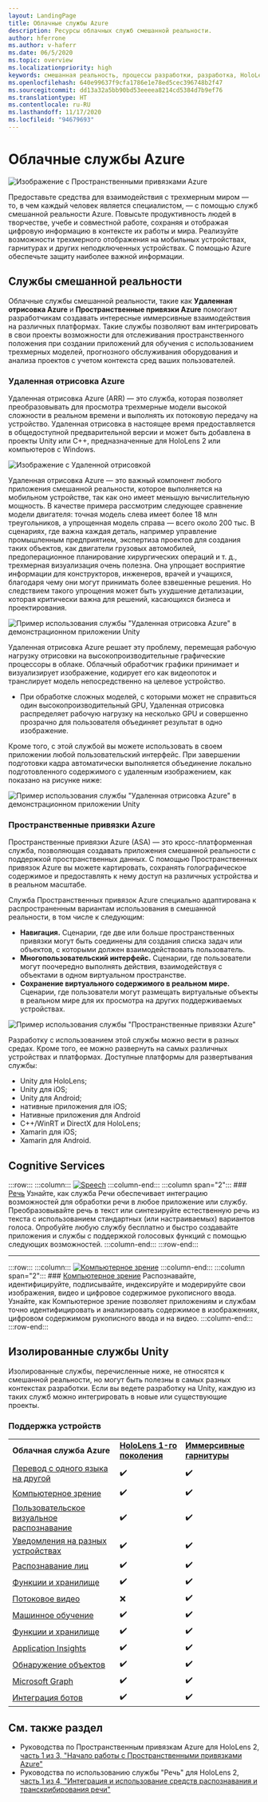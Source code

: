 ```yaml
---
layout: LandingPage
title: Oблачныe службы Azure
description: Ресурсы облачных служб смешанной реальности.
author: hferrone
ms.author: v-haferr
ms.date: 06/5/2020
ms.topic: overview
ms.localizationpriority: high
keywords: смешанная реальность, процессы разработки, разработка, HoloLens, облачные службы, Azure, удаленная отрисовка, пространственные привязки, Cognitive Services, восприятие, Unity, машинное обучение, перевод речи, компьютерное зрение, Microsoft Graph
ms.openlocfilehash: 640e99637f9cfa1786e1e78ed5cec396748b2f47
ms.sourcegitcommit: dd13a32a5bb90bd53eeeea8214cd5384d7b9ef76
ms.translationtype: HT
ms.contentlocale: ru-RU
ms.lasthandoff: 11/17/2020
ms.locfileid: "94679693"
---
```

# <a name="azure-cloud-services"></a>Oблачныe службы Azure

![ Изображение с Пространственными привязками Azure](../design/images/AzureSpatialAnchors.jpg)

Предоставьте средства для взаимодействия с трехмерным миром — то, в чем каждый человек является специалистом, — с помощью служб смешанной реальности Azure. Повысьте продуктивность людей в творчестве, учебе и совместной работе, сохраняя и отображая цифровую информацию в контексте их работы и мира. Реализуйте возможности трехмерного отображения на мобильных устройствах, гарнитурах и других неподключенных устройствах. С помощью Azure обеспечьте защиту наиболее важной информации.

## <a name="mixed-reality-services"></a>Службы смешанной реальности

Облачные службы смешанной реальности, такие как **Удаленная отрисовка Azure** и **Пространственные привязки Azure** помогают разработчикам создавать интересные иммерсивные взаимодействия на различных платформах. Такие службы позволяют вам интегрировать в свои проекты возможности для отслеживания пространственного положения при создании приложений для обучения с использованием трехмерных моделей, прогнозного обслуживания оборудования и анализа проектов с учетом контекста сред ваших пользователей.

### <a name="azure-remote-rendering"></a>Удаленная отрисовка Azure
Удаленная отрисовка Azure (ARR) — это служба, которая позволяет преобразовывать для просмотра трехмерные модели высокой сложности в реальном времени и выполнять их потоковую передачу на устройство. Удаленная отрисовка в настоящее время предоставляется в общедоступной предварительной версии и может быть добавлена в проекты Unity или C++, предназначенные для HoloLens 2 или компьютеров с Windows.

![ Изображение с Удаленной отрисовкой](../design/images/RemoteRendering.jpg)

Удаленная отрисовка Azure — это важный компонент любого приложения смешанной реальности, которое выполняется на мобильном устройстве, так как оно имеет меньшую вычислительную мощность. В качестве примера рассмотрим следующее сравнение модели двигателя: точная модель слева имеет более 18 млн треугольников, а упрощенная модель справа — всего около 200 тыс. В сценариях, где важна каждая деталь, например управление промышленным предприятием, экспертиза проектов для создания таких объектов, как двигатели грузовых автомобилей, предоперационное планирование хирургических операций и т. д., трехмерная визуализация очень полезна. Она упрощает восприятие информации для конструкторов, инженеров, врачей и учащихся, благодаря чему они могут принимать более взвешенные решения. Но следствием такого упрощения может быть ухудшение детализации, которая критически важна для решений, касающихся бизнеса и проектирования.

![Пример использования службы "Удаленная отрисовка Azure" в демонстрационном приложении Unity](images/arr-engine.png)

Удаленная отрисовка Azure решает эту проблему, перемещая рабочую нагрузку отрисовки на высокопроизводительные графические процессоры в облаке. Облачный обработчик графики принимает и визуализирует изображение, кодирует его как видеопоток и транслирует модель непосредственно на целевое устройство. 

* При обработке сложных моделей, с которыми может не справиться один высокопроизводительный GPU, Удаленная отрисовка распределяет рабочую нагрузку на несколько GPU и совершенно прозрачно для пользователя объединяет результат в одно изображение. 

Кроме того, с этой службой вы можете использовать в своем приложении любой пользовательский интерфейс. При завершении подготовки кадра автоматически выполняется объединение локально подготовленного содержимого с удаленным изображением, как показано на рисунке ниже:

![Пример использования службы "Удаленная отрисовка Azure" в демонстрационном приложении Unity](images/showcase-app.png)

### <a name="azure-spatial-anchors"></a>Пространственные привязки Azure
Пространственные привязки Azure (ASA) — это кросс-платформенная служба, позволяющая создавать приложения смешанной реальности с поддержкой пространственных данных. С помощью Пространственных привязок Azure вы можете картировать, сохранять голографическое содержимое и предоставлять к нему доступ на различных устройства и в реальном масштабе. 

Служба Пространственных привязок Azure специально адаптирована к распространенным вариантам использования в смешанной реальности, в том числе к следующим:
* **Навигация.** Сценарии, где две или больше пространственных привязки могут быть соединены для создания списка задач или объектов, с которыми должен взаимодействовать пользователь.
* **Многопользовательский интерфейс.** Сценарии, где пользователи могут поочередно выполнять действия, взаимодействуя с объектами в одном виртуальном пространстве.
* **Сохранение виртуального содержимого в реальном мире.** Сценарии, где пользователи могут размещать виртуальные объекты в реальном мире для их просмотра на других поддерживаемых устройствах.

![Пример использования службы "Пространственные привязки Azure"](images/persistence.gif)

Разработку с использованием этой службы можно вести в разных средах. Кроме того, ее можно развернуть на самых различных устройствах и платформах. Доступные платформы для развертывания службы:
* Unity для HoloLens;
* Unity для iOS;
* Unity для Android;
* нативные приложения для iOS;
* Нативные приложения для Android
* C++/WinRT и DirectX для HoloLens;
* Xamarin для iOS;
* Xamarin для Android.

## <a name="cognitive-services"></a>Cognitive Services

:::row:::
    :::column:::
       [![Speech](../whats-new/images/speech.jpg)](https://docs.microsoft.com/azure/cognitive-services/speech-service/)
    :::column-end:::
    :::column span="2":::
        ### <a name="speech"></a>[Речь](https://docs.microsoft.com/azure/cognitive-services/speech-service/)
        Узнайте, как служба Речи обеспечивает интеграцию возможностей для обработки речи в любое приложение или службу. Преобразовывайте речь в текст или синтезируйте естественную речь из текста с использованием стандартных (или настраиваемых) вариантов голоса. Опробуйте любую службу бесплатно и быстро создавайте приложения и службы с поддержкой голосовых функций с помощью следующих возможностей.
    :::column-end:::
:::row-end:::

---

:::row:::
    :::column:::
       [![Компьютерное зрение](../whats-new/images/vision.jpg)](https://docs.microsoft.com/azure/cognitive-services/computer-vision/)
    :::column-end:::
    :::column span="2":::
        ### <a name="vision"></a>[Компьютерное зрение](https://docs.microsoft.com/azure/cognitive-services/computer-vision/)
        Распознавайте, идентифицируйте, подписывайте, индексируйте и модерируйте свои изображения, видео и цифровое содержимое рукописного ввода. Узнайте, как Компьютерное зрение позволяет приложениям и службам точно идентифицировать и анализировать содержимое в изображениях, цифровом содержимом рукописного ввода и на видео.
    :::column-end:::
:::row-end:::


## <a name="standalone-unity-services"></a>Изолированные службы Unity

Изолированные службы, перечисленные ниже, не относятся к смешанной реальности, но могут быть полезны в самых разных контекстах разработки. Если вы ведете разработку на Unity, каждую из таких служб можно интегрировать в новые или существующие проекты.

### <a name="device-support"></a>Поддержка устройств
<table>
    <tr>
        <td><strong>Облачная служба Azure</strong></td>
        <td><a href="../hololens-hardware-details.md"><strong>HoloLens 1-го поколения</strong></a></td>
        <td><a href="../discover/immersive-headset-hardware-details.md"><strong>Иммерсивные гарнитуры</strong></a></td>
    </tr>
     <tr>
        <td><a href="unity/tutorials/mr-azure-301.md">Перевод с одного языка на другой</a></td>
        <td>✔️</td>
        <td>✔️</td>
    </tr>
    <tr>
        <td><a href="unity/tutorials/mr-azure-302.md">Компьютерное зрение</a></td>
        <td>✔️</td>
        <td>✔️</td>
    </tr>
    <tr>
        <td><a href="unity/tutorials/mr-azure-302b.md">Пользовательское визуальное распознавание</a></td>
        <td>✔️</td>
        <td>✔️</td>
    </tr>
    <tr>
        <td><a href="unity/tutorials/mr-azure-303.md">Уведомления на разных устройствах</a></td>
        <td>✔️</td>
        <td>✔️</td>
    </tr>
    <tr>
        <td><a href="unity/tutorials/mr-azure-304.md">Распознавание лиц</a></td>
        <td>✔️</td>
        <td>✔️</td>
    </tr>
    <tr>
        <td><a href="unity/tutorials/mr-azure-305.md">Функции и хранилище</a></td>
        <td>✔️</td>
        <td>✔️</td>
    </tr>
    <tr>
        <td><a href="unity/tutorials/mr-azure-306.md">Потоковое видео</a></td>
        <td>❌</td>
        <td>✔️</td>
    </tr>
    <tr>
        <td><a href="unity/tutorials/mr-azure-307.md">Машинное обучение</a></td>
        <td>✔️</td>
        <td>✔️</td>
    </tr>
    <tr>
        <td><a href="unity/tutorials/mr-azure-308.md"mr-azure-308.md">Функции и хранилище</a></td>
        <td>✔️</td>
        <td>✔️</td>
    </tr>
    <tr>
        <td><a href="unity/tutorials/mr-azure-309.md">Application Insights</a></td>
        <td>✔️</td>
        <td>✔️</td>
    </tr>
    <tr>
        <td><a href="unity/tutorials/mr-azure-310.md">Обнаружение объектов</a></td>
        <td>✔️</td>
        <td>✔️</td>
    </tr>
    <tr>
        <td><a href="unity/tutorials/mr-azure-311.md">Microsoft Graph</a></td>
        <td>✔️</td>
        <td>✔️</td>
    </tr>
    <tr>
        <td><a href="unity/tutorials/mr-azure-312.md">Интеграция ботов</a></td>
        <td>✔️</td>
        <td>✔️</td>
    </tr>
</table>

## <a name="see-also"></a>См. также раздел

* Руководства по Пространственным привязкам Azure для HoloLens 2, [часть 1 из 3, "Начало работы с Пространственными привязками Azure"](../mrlearning-asa-ch1.md)
* Руководства по использованию службы "Речь" для HoloLens 2, [часть 1 из 4, "Интеграция и использование средств распознавания и транскрибирования речи"](../develop/unity/tutorials/mrlearning-speechSDK-ch1.md)
